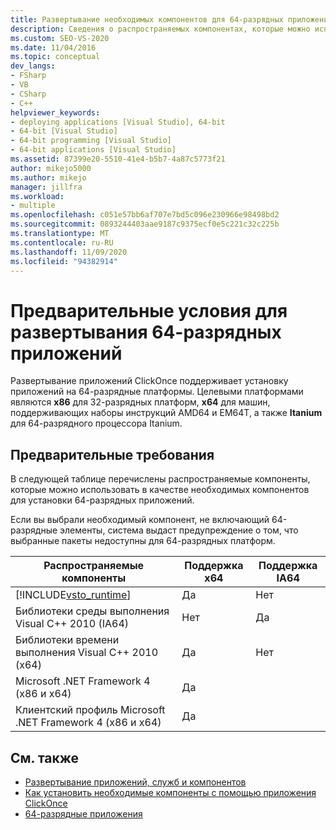 ```yaml
---
title: Развертывание необходимых компонентов для 64-разрядных приложений | Документация Майкрософт
description: Сведения о распространяемых компонентах, которые можно использовать в качестве предварительных требований для развертывания приложений ClickOnce на 64-разрядных платформах.
ms.custom: SEO-VS-2020
ms.date: 11/04/2016
ms.topic: conceptual
dev_langs:
- FSharp
- VB
- CSharp
- C++
helpviewer_keywords:
- deploying applications [Visual Studio], 64-bit
- 64-bit [Visual Studio]
- 64-bit programming [Visual Studio]
- 64-bit applications [Visual Studio]
ms.assetid: 87399e20-5510-41e4-b5b7-4a87c5773f21
author: mikejo5000
ms.author: mikejo
manager: jillfra
ms.workload:
- multiple
ms.openlocfilehash: c051e57bb6af707e7bd5c096e230966e98498bd2
ms.sourcegitcommit: 0893244403aae9187c9375ecf0e5c221c32c225b
ms.translationtype: MT
ms.contentlocale: ru-RU
ms.lasthandoff: 11/09/2020
ms.locfileid: "94382914"
---
```

# <a name="deploy-prerequisites-for-64-bit-applications"></a>Предварительные условия для развертывания 64-разрядных приложений
Развертывание приложений ClickOnce поддерживает установку приложений на 64-разрядные платформы. Целевыми платформами являются **x86** для 32-разрядных платформ, **x64** для машин, поддерживающих наборы инструкций AMD64 и EM64T, а также **Itanium** для 64-разрядного процессора Itanium.

## <a name="prerequisites"></a>Предварительные требования
 В следующей таблице перечислены распространяемые компоненты, которые можно использовать в качестве необходимых компонентов для установки 64-разрядных приложений.

 Если вы выбрали необходимый компонент, не включающий 64-разрядные элементы, система выдаст предупреждение о том, что выбранные пакеты недоступны для 64-разрядных платформ.

| Распространяемые компоненты | Поддержка x64 | Поддержка IA64 |
| - |-------------|--------------|
| [!INCLUDE[vsto_runtime](../deployment/includes/vsto_runtime_md.md)] | Да | Нет |
| Библиотеки среды выполнения Visual C++ 2010 (IA64) | Нет | Да |
| Библиотеки времени выполнения Visual C++ 2010 (x64) | Да | Нет |
| Microsoft .NET Framework 4 (x86 и x64) | Да | |
| Клиентский профиль Microsoft .NET Framework 4 (x86 и x64) | Да | |

## <a name="see-also"></a>См. также
- [Развертывание приложений, служб и компонентов](../deployment/deploying-applications-services-and-components.md)
- [Как установить необходимые компоненты с помощью приложения ClickOnce](../deployment/how-to-install-prerequisites-with-a-clickonce-application.md)
- [64-разрядные приложения](/dotnet/framework/64-bit-apps)
